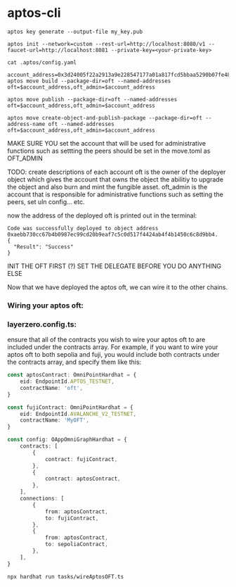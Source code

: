 # aptos-cli
```
aptos key generate --output-file my_key.pub
```
```
aptos init --network=custom --rest-url=http://localhost:8080/v1 --faucet-url=http://localhost:8081 --private-key=<your-private-key>
```
```
cat .aptos/config.yaml 
```
```
account_address=0x3d24005f22a2913a9e228547177a01a817fcd5bbaa5290b07fe4826f3f31be4a
aptos move build --package-dir=oft --named-addresses oft=$account_address,oft_admin=$account_address 
```
```
aptos move publish --package-dir=oft --named-addresses oft=$account_address,oft_admin=$account_address
```
```
aptos move create-object-and-publish-package --package-dir=oft --address-name oft --named-addresses oft=$account_address,oft_admin=$account_address
```
MAKE SURE YOU set the account that will be used for administrative functions such as settting the peers should be set in the move.toml as OFT_ADMIN

TODO: create descriptions of each account
oft is the owner of the deployer object which gives the account that owns the object the abilitiy to upgrade the object and also burn and mint the fungible asset.
oft_admin is the account that is responsible for administrative functions such as setting the peers, set uln config... etc.

now the address of the deployed oft is printed out in the terminal:
```
Code was successfully deployed to object address 0xaebb730cc67b4b0987ec99cd20b9eaf7c5c0d517f4424ab4f4b1450c6c8d9bb4.
{
  "Result": "Success"
}
```
INIT THE OFT FIRST (?)
SET THE DELEGATE BEFORE YOU DO ANYTHING ELSE

Now that we have deployed the aptos oft, we can wire it to the other chains.

### Wiring your aptos oft:

### layerzero.config.ts:
ensure that all of the contracts you wish to wire your aptos oft to are included under the contracts array. For example, if you want to wire your aptos oft to both sepolia and fuji, you would include both contracts under the contracts array, and specify them like this:
```typescript
const aptosContract: OmniPointHardhat = {
    eid: EndpointId.APTOS_TESTNET,
    contractName: 'oft',
}

const fujiContract: OmniPointHardhat = {
    eid: EndpointId.AVALANCHE_V2_TESTNET,
    contractName: 'MyOFT',
}

const config: OAppOmniGraphHardhat = {
    contracts: [
        {
            contract: fujiContract,
        },
        {
            contract: aptosContract,
        },
    ],
    connections: [
        {
            from: aptosContract,
            to: fujiContract,
        },
        {
            from: aptosContract,
            to: sepoliaContract,
        },
    ],
}
```

```
npx hardhat run tasks/wireAptosOFT.ts
```

